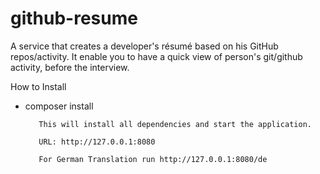 # github-resume

A service that creates a developer's résumé based on his GitHub repos/activity.
It enable you to have a quick view of person's git/github activity, before the interview.

How to Install

-   composer install
           
           This will install all dependencies and start the application.
           
           URL: http://127.0.0.1:8080
           
           For German Translation run http://127.0.0.1:8080/de
           

